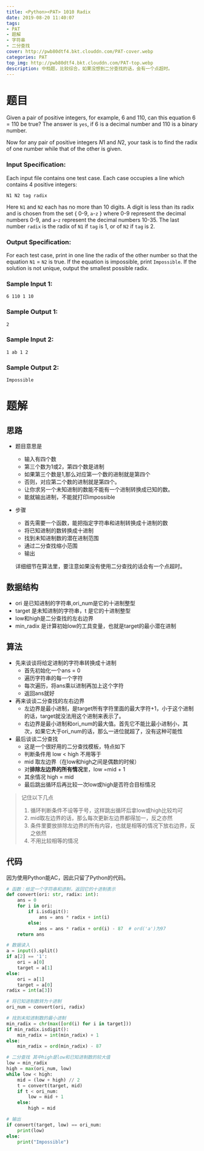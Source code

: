 ```yaml
---
title: <Python><PAT> 1010 Radix
date: 2019-08-20 11:40:07
tags: 
- PAT
- 题解
- 字符串
- 二分查找
cover: http://pwb80dtf4.bkt.clouddn.com/PAT-cover.webp
categories: PAT
top_img: http://pwb80dtf4.bkt.clouddn.com/PAT-top.webp
description: 中档题，比较综合，如果没想到二分查找的话，会有一个点超时。
---
```


# 题目

Given a pair of positive integers, for example, 6 and 110, can this equation 6 = 110 be true? The answer is `yes`, if 6 is a decimal number and 110 is a binary number.

Now for any pair of positive integers *N*1 and *N*2, your task is to find the radix of one number while that of the other is given.

### Input Specification:

Each input file contains one test case. Each case occupies a line which contains 4 positive integers:

```
N1 N2 tag radix
```

Here `N1` and `N2` each has no more than 10 digits. A digit is less than its radix and is chosen from the set { 0-9, `a`-`z` } where 0-9 represent the decimal numbers 0-9, and `a`-`z` represent the decimal numbers 10-35. The last number `radix` is the radix of `N1` if `tag` is 1, or of `N2` if `tag` is 2.

### Output Specification:

For each test case, print in one line the radix of the other number so that the equation `N1` = `N2` is true. If the equation is impossible, print `Impossible`. If the solution is not unique, output the smallest possible radix.

### Sample Input 1:

```in
6 110 1 10
```

### Sample Output 1:

```out
2
```

### Sample Input 2:

```in
1 ab 1 2
```

### Sample Output 2:

```out
Impossible
```



# 题解

## 思路

+ 题目意思是
  + 输入有四个数
  + 第三个数为1或2，第四个数是进制
  + 如果第三个数是1,那么对应第一个数的进制就是第四个
  + 否则，对应第二个数的进制就是第四个。
  + 让你求另一个未知进制的数能不能有一个进制转换成已知的数。
  + 能就输出进制，不能就打印impossible

+ 步骤

  + 首先需要一个函数，能把指定字符串和进制转换成十进制的数
  + 将已知进制的数转换成十进制
  + 找到未知进制数的潜在进制范围
  + 通过二分查找缩小范围
  + 输出

  详细细节在算法里，要注意如果没有使用二分查找的话会有一个点超时。

## 数据结构

+ ori 是已知进制的字符串,ori_num是它的十进制整型
+ target 是未知进制的字符串，t 是它的十进制整型
+ low和high是二分查找的左右边界
+ min_radix 是计算初始low的工具变量，也就是target的最小潜在进制

## 算法

+ 先来谈谈将给定进制的字符串转换成十进制
  + 首先初始化一个ans = 0
  + 遍历字符串的每一个字符
  + 每次遍历，将ans乘以进制再加上这个字符
  + 返回ans就好
+ 再来谈谈二分查找的左右边界
  + 左边界是最小进制，是target所有字符里面的最大字符+1，小于这个进制的话，target就没法用这个进制来表示了。
  + 右边界是最小进制和ori_num的最大值。首先它不能比最小进制小，其次，如果它大于ori_num的话，那么一进位就超了，没有这种可能性
+ 最后谈谈二分查找
  + 这是一个很好用的二分查找模板，特点如下
  + 判断条件用 low < high 不用等于
  + mid 取左边界（在low和high之间是偶数的时候）
  + 对**排除左边界的所有情况**里，low =mid + 1
  + 其余情况 high = mid
  + 最后跳出循环后再比较一次low或high是否符合目标情况

> 记住以下几点
>
> 1. 循环判断条件不设等于号，这样跳出循环后拿low或high比较均可
> 2. mid取左边界的话，那么每次更新左边界都得加一，反之亦然
> 3. 条件里要放排除左边界的所有内容，也就是相等的情况下放右边界，反之依然
> 4. 不用比较相等的情况

## 代码

因为使用Python能AC，因此只留了Python的代码。

```python
# 函数：给定一个字符串和进制，返回它的十进制表示
def convert(ori: str, radix: int):
    ans = 0
    for i in ori:
        if i.isdigit():
            ans = ans * radix + int(i)
        else:
            ans = ans * radix + ord(i) - 87  # ord('a')为97
    return ans

# 数据读入
a = input().split()
if a[2] == '1':
    ori = a[0]
    target = a[1]
else:
    ori = a[1]
    target = a[0]
radix = int(a[3])

# 将已知进制数转为十进制
ori_num = convert(ori, radix)

# 找到未知进制数的最小进制
min_radix = chr(max([ord(i) for i in target]))
if min_radix.isdigit():
    min_radix = int(min_radix) + 1
else:
    min_radix = ord(min_radix) - 87

# 二分查找 其中high是low和已知进制数的较大值
low = min_radix
high = max(ori_num, low)
while low < high:
    mid = (low + high) // 2
    t = convert(target, mid)
    if t < ori_num:
        low = mid + 1
    else:
        high = mid

# 输出
if convert(target, low) == ori_num:
    print(low)
else:
    print("Impossible")

```

